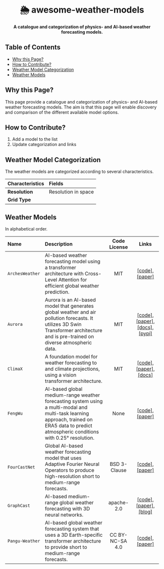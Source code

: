 <h1 align="center">
    🌦️ awesome-weather-models
    <br>
</h1>

<p align="center">
    <strong>A catalogue and categorization of physics- and AI-based weather forecasting models. 
   </strong>
</p>

## Table of Contents  
* [Why this Page?](#why-this-page)  
* [How to Contribute?](#how-to-contribute)  
* [Weather Model Categorization](#energy-model-categorization)  
* [Weather Models](#energy-models)  

## Why this Page?
This page provide a catalogue and categorization of physics- and AI-based weather forecasting models. The aim is that this page will enable discovery and comparison of the different available model options. 

## How to Contribute? 
1) Add a model to the list
2) Update categorization and links

## Weather Model Categorization
The weather models are categorized according to several characteristics. 


| Characteristics   | Fields        |
| :---              | :---          |
| **Resolution**     | Resolution in space |
| **Grid Type**  |  |

## Weather Models
In alphabetical order. 

| Name | Description | Code License | Links |
| :--- | :--- | :---: | :---: |
|`ArchesWeather`|AI-based weather forecasting model using a transformer architecture with Cross-Level Attention for efficient global weather prediction.|MIT|[[code]](https://github.com/gcouairon/ArchesWeather), [[paper]](https://arxiv.org/abs/2405.14527)|
|`Aurora`|Aurora is an AI-based model that generates global weather and air pollution forecasts. It utilizes 3D Swin Transformer architecture and is pre-trained on diverse atmospheric data.|MIT|[[code]](https://github.com/microsoft/aurora), [[paper]](https://arxiv.org/abs/2405.13063), [[docs]](https://microsoft.github.io/aurora/intro.html), [[pypi]](https://pypi.org/project/microsoft-aurora/)|
|`ClimaX`|A foundation model for weather forecasting to and climate projections, using a vision transformer architecture.|MIT|[[code]](https://github.com/microsoft/ClimaX), [[paper]](https://arxiv.org/abs/2301.10343), [[docs]](https://microsoft.github.io/climax/intro.html)|
|`FengWu`|AI-based global medium-range weather forecasting system using a multi-modal and multi-task learning approach, trained on ERA5 data to predict atmospheric conditions with 0.25° resolution.|None|[[code]](https://github.com/OpenEarthLab/FengWu), [[paper]](https://arxiv.org/abs/2304.02948)|
|`FourCastNet`|Global AI-based weather forecasting model that uses Adaptive Fourier Neural Operators to produce high-resolution short to medium-range forecasts.|BSD 3-Clause|[[code]](https://github.com/NVlabs/FourCastNet), [[paper]](https://arxiv.org/abs/2202.11214)|
|`GraphCast`|AI-based medium-range global weather forecasting with 3D neural networks.|apache-2.0|[[code]](https://github.com/deepmind/graphcast), [[paper]](https://arxiv.org/abs/2212.12794), [[blog]](https://deepmind.google/discover/blog/graphcast-ai-model-for-faster-and-more-accurate-global-weather-forecasting/)|
|`Pangu-Weather`|AI-based global weather forecasting system that uses a 3D Earth-specific transformer architecture to provide short to medium-range forecasts.|CC BY-NC-SA 4.0|[[code]](https://github.com/tpys/FuXi), [[paper]](https://arxiv.org/abs/2211.02556)|
